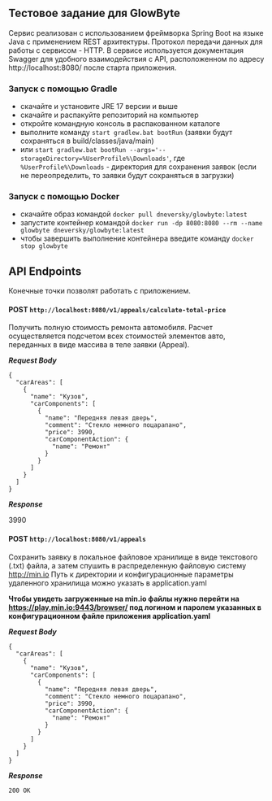## Тестовое задание для GlowByte
Сервис реализован с использованием фреймворка Spring Boot на языке Java с применением REST архитектуры. Протокол передачи данных для работы с сервисом - HTTP.
В сервисе используется документация Swagger для удобного взаимодействия с API, расположенном по адресу http://localhost:8080/ после старта приложения.
### Запуск с помощью Gradle
- скачайте и установите JRE 17 версии и выше
- скачайте и распакуйте репозиторий на компьютер
- откройте командную консоль в распакованном каталоге
- выполните команду `start gradlew.bat bootRun` (заявки будут сохраняться в build/classes/java/main)
- или `start gradlew.bat bootRun --args='--storageDirectory=%UserProfile%\Downloads'`, где `%UserProfile%\Downloads` - директория для сохранения заявок (если не переопределить, то заявки будут сохраняться в загрузки)
### Запуск с помощью Docker
- скачайте образ командой `docker pull dneversky/glowbyte:latest`
- запустите контейнер командой `docker run -dp 8080:8080 --rm --name glowbyte dneversky/glowbyte:latest`
- чтобы завершить выполнение контейнера введите команду `docker stop glowbyte`

## API Endpoints
Конечные точки позволят работать с приложением.
#### POST `http://localhost:8080/v1/appeals/calculate-total-price`

Получить полную стоимость ремонта автомобиля. Расчет осуществляется подсчетом всех стоимостей элементов авто, переданных в виде массива в теле заявки (Appeal).

___Request Body___

````
{
  "carAreas": [
    {
      "name": "Кузов",
      "carComponents": [
        {
          "name": "Передняя левая дверь",
          "comment": "Стекло немного поцарапано",
          "price": 3990,
          "carComponentAction": {
            "name": "Ремонт"
          }
        }
      ]
    }
  ]
}
````

___Response___

3990

#### POST `http://localhost:8080/v1/appeals`

Сохранить заявку в локальное файловое хранилище в виде текстового (.txt) файла, а затем спушить в распределенную файловую систему http://min.io Путь к директории и конфигурационные параметры удаленного хранилища можно указать в application.yaml

<b>Чтобы увидеть загруженные на min.io файлы нужно перейти на https://play.min.io:9443/browser/
под логином и паролем указанных в конфигурационном файле приложения application.yaml</b>

___Request Body___

````
{
  "carAreas": [
    {
      "name": "Кузов",
      "carComponents": [
        {
          "name": "Передняя левая дверь",
          "comment": "Стекло немного поцарапано",
          "price": 3990,
          "carComponentAction": {
            "name": "Ремонт"
          }
        }
      ]
    }
  ]
}
````

___Response___

`200 OK`
